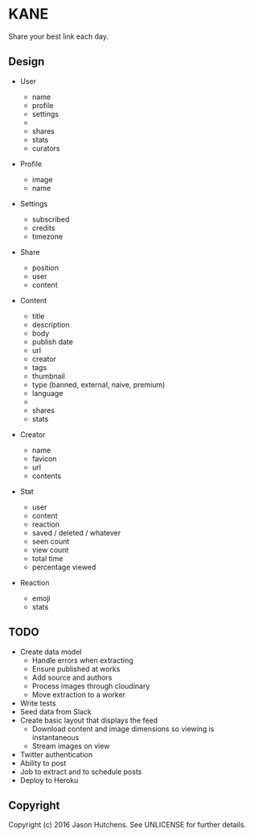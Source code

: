KANE
====

Share your best link each day.

Design
------

* User
  + name
  + profile
  + settings
  +
  + shares
  + stats
  + curators

* Profile
  + image
  + name

* Settings
  + subscribed
  + credits
  + timezone

* Share
  + position
  + user
  + content

* Content
  + title
  + description
  + body
  + publish date
  + url
  + creator
  + tags
  + thumbnail
  + type (banned, external, naive, premium)
  + language
  +
  + shares
  + stats

* Creator
  + name
  + favicon
  + url
  + contents

* Stat
  + user
  + content
  + reaction
  + saved / deleted / whatever
  + seen count
  + view count
  + total time
  + percentage viewed

* Reaction
  + emoji
  + stats

TODO
----

* Create data model
  + Handle errors when extracting
  + Ensure published at works
  + Add source and authors
  + Process images through cloudinary
  + Move extraction to a worker
* Write tests
* Seed data from Slack
* Create basic layout that displays the feed
  + Download content and image dimensions so viewing is instantaneous
  + Stream images on view
* Twitter authentication
* Ability to post
* Job to extract and to schedule posts
* Deploy to Heroku

Copyright
---------

Copyright (c) 2016 Jason Hutchens. See UNLICENSE for further details.
